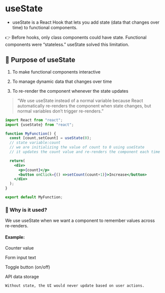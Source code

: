 # useState

- useState is a React Hook that lets you add state (data that changes over time) to functional components.

👉 Before hooks, only class components could have state. Functional components were “stateless.”
useState solved this limitation.

## 🔹 Purpose of useState

1. To make functional components interactive

2. To manage dynamic data that changes over time

3. To re-render the component whenever the state updates

> “We use useState instead of a normal variable because React automatically re-renders the component when state changes, but normal variables don’t trigger re-renders.”


```jsx
import React from "react";
import {useState} from "react";

function MyFunction() {
  const [count,setCount] = useState(0);
  // state variable:count
  // we are initializing the value of count to 0 using useState
  // it updates the count value and re-renders the component each time the state is updated

  return(
    <div>
      <p>{count}</p>
      <button onClick={() =>setCount(count+1)}>Increase</button>
    </div>
  );
}

export default MyFunction;
```


### 🔹 Why is it used?

We use useState when we want a component to remember values across re-renders.

#### Example:

Counter value

Form input text

Toggle button (on/off)

API data storage

```
Without state, the UI would never update based on user actions.
```
